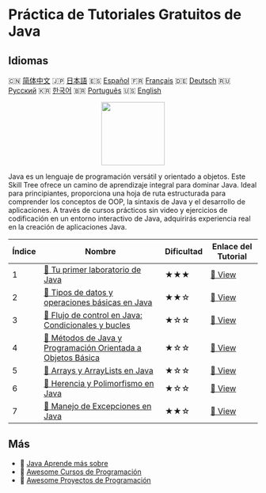 # Práctica de Tutoriales Gratuitos de Java

## Idiomas

🇨🇳 [简体中文](README_zh.md) 🇯🇵 [日本語](README_ja.md) 🇪🇸 [Español](README_es.md) 🇫🇷 [Français](README_fr.md) 🇩🇪 [Deutsch](README_de.md) 🇷🇺 [Русский](README_ru.md) 🇰🇷 [한국어](README_ko.md) 🇧🇷 [Português](README_pt.md) 🇺🇸 [English](README.md) 

<div align="center">
<img width="128px" src="https://file.labex.io/path/vBtgM8cNsQFn.png">
</div>

Java es un lenguaje de programación versátil y orientado a objetos. Este Skill Tree ofrece un camino de aprendizaje integral para dominar Java. Ideal para principiantes, proporciona una hoja de ruta estructurada para comprender los conceptos de OOP, la sintaxis de Java y el desarrollo de aplicaciones. A través de cursos prácticos sin video y ejercicios de codificación en un entorno interactivo de Java, adquirirás experiencia real en la creación de aplicaciones Java.

|   Índice | Nombre                                                                                                                                                       | Dificultad   | Enlace del Tutorial                                                                                     |
|----------|--------------------------------------------------------------------------------------------------------------------------------------------------------------|--------------|---------------------------------------------------------------------------------------------------------|
|        1 | [📖 Tu primer laboratorio de Java](https://labex.io/es/tutorials/java-your-first-java-lab-411751)                                                            | ★★★          | [🔗 View](https://labex.io/es/tutorials/java-your-first-java-lab-411751)                                |
|        2 | [📖 Tipos de datos y operaciones básicas en Java](https://labex.io/es/tutorials/java-java-data-types-and-basic-operations-413744)                            | ★★☆          | [🔗 View](https://labex.io/es/tutorials/java-java-data-types-and-basic-operations-413744)               |
|        3 | [📖 Flujo de control en Java: Condicionales y bucles](https://labex.io/es/tutorials/java-java-control-flow-conditionals-and-loops-413751)                    | ★☆☆          | [🔗 View](https://labex.io/es/tutorials/java-java-control-flow-conditionals-and-loops-413751)           |
|        4 | [📖 Métodos de Java y Programación Orientada a Objetos Básica](https://labex.io/es/tutorials/java-java-methods-and-basic-object-oriented-programming-413809) | ★☆☆          | [🔗 View](https://labex.io/es/tutorials/java-java-methods-and-basic-object-oriented-programming-413809) |
|        5 | [📖 Arrays y ArrayLists en Java](https://labex.io/es/tutorials/java-java-arrays-and-arraylists-413820)                                                       | ★☆☆          | [🔗 View](https://labex.io/es/tutorials/java-java-arrays-and-arraylists-413820)                         |
|        6 | [📖 Herencia y Polimorfismo en Java](https://labex.io/es/tutorials/java-java-inheritance-and-polymorphism-413825)                                            | ★☆☆          | [🔗 View](https://labex.io/es/tutorials/java-java-inheritance-and-polymorphism-413825)                  |
|        7 | [📖 Manejo de Excepciones en Java](https://labex.io/es/tutorials/java-java-exception-handling-413830)                                                        | ★★☆          | [🔗 View](https://labex.io/es/tutorials/java-java-exception-handling-413830)                            |

## Más

- 🔗 [Java Aprende más sobre](https://labex.io/es/skilltrees/java)
- 🔗 [Awesome Cursos de Programación](https://github.com/labex-labs/awesome-programming-courses)
- 🔗 [Awesome Proyectos de Programación](https://github.com/labex-labs/awesome-programming-projects)

